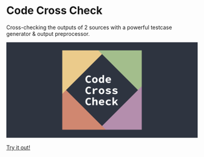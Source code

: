 # Code Cross Check
Cross-checking the outputs of 2 sources with a powerful testcase generator & output preprocessor.

![banner](./src-web/public/image/banner.1280x640.png)

[Try it out!](https://ccc.jacoblincool.repl.co/)
